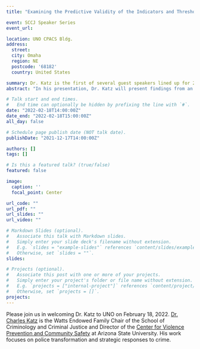 ```yaml
---
title: "Examining the Predictive Validity of the Indicators and Thresholds Used for the Phoenix Police Department's Early Intervention System"

event: SCCJ Speaker Series
event_url: 

location: UNO CPACS Bldg.
address:
  street: 
  city: Omaha
  region: NE
  postcode: '68182'
  country: United States

summary: Dr. Katz is the first of several guest speakers lined up for 2022.
abstract: "In his presentation, Dr. Katz will present findings from an evaluation of the effectiveness of the current Early Intervention System used by the Phoenix Police Department to identify officers who have been involved in a critical incident. Importantly, his assessment points to several recommendations for improving the utility of these systems to identify officers at risk of being involved in a contentious or dangerous event with a civilian. These findings provide crucial guidance for police agencies across the nation who are interested in improving police recruitment efforts to ensure the appropriate candidates are hired, to ensure police performance evaluations provide accurate representations of officer behaviors, and to reduce police agency liability through intervening in officers displaying concerning behaviors to prevent potential future issues."

# Talk start and end times.
#   End time can optionally be hidden by prefixing the line with `#`.
date: "2022-02-18T14:00:00Z"
date_end: "2022-02-18T15:00:00Z"
all_day: false

# Schedule page publish date (NOT talk date).
publishDate: "2021-12-17T14:00:00Z"

authors: []
tags: []

# Is this a featured talk? (true/false)
featured: false

image:
  caption: ''
  focal_point: Center

url_code: ""
url_pdf: ""
url_slides: ""
url_video: ""

# Markdown Slides (optional).
#   Associate this talk with Markdown slides.
#   Simply enter your slide deck's filename without extension.
#   E.g. `slides = "example-slides"` references `content/slides/example-slides.md`.
#   Otherwise, set `slides = ""`.
slides:

# Projects (optional).
#   Associate this post with one or more of your projects.
#   Simply enter your project's folder or file name without extension.
#   E.g. `projects = ["internal-project"]` references `content/project/deep-learning/index.md`.
#   Otherwise, set `projects = []`.
projects:
---
```


Please join us in welcoming Dr. Katz to UNO on February 18, 2022. [Dr. Charles Katz](https://isearch.asu.edu/profile/24209) is the Watts Endowed Family Chair of the School of Criminology and Criminal Justice and Director of the [Center for Violence Prevention and Community Safety](https://cvpcs.asu.edu/) at Arizona State University. His work focuses on police transformation and strategic responses to crime.

